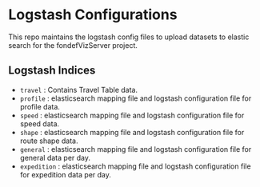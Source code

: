 # Logstash Configurations

This repo maintains the logstash config files to upload datasets to elastic search for the fondefVizServer project.

## Logstash Indices

- `travel` : Contains Travel Table data.
- `profile` : elasticsearch mapping file and logstash configuration file for profile data.
- `speed` : elasticsearch mapping file and logstash configuration file for speed data.
- `shape` : elasticsearch mapping file and logstash configuration file for route shape data.
- `general` : elasticsearch mapping file and logstash configuration file for general data per day.
- `expedition` : elasticsearch mapping file and logstash configuration file for expedition data per day.
